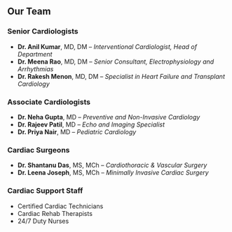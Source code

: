 ##  Our Team

###  Senior Cardiologists
- **Dr. Anil Kumar**, MD, DM – *Interventional Cardiologist, Head of Department*
- **Dr. Meena Rao**, MD, DM – *Senior Consultant, Electrophysiology and Arrhythmias*
- **Dr. Rakesh Menon**, MD, DM – *Specialist in Heart Failure and Transplant Cardiology*

### Associate Cardiologists
- **Dr. Neha Gupta**, MD – *Preventive and Non-Invasive Cardiology*
- **Dr. Rajeev Patil**, MD – *Echo and Imaging Specialist*
- **Dr. Priya Nair**, MD – *Pediatric Cardiology*

###  Cardiac Surgeons
- **Dr. Shantanu Das**, MS, MCh – *Cardiothoracic & Vascular Surgery*
- **Dr. Leena Joseph**, MS, MCh – *Minimally Invasive Cardiac Surgery*

###  Cardiac Support Staff
- Certified Cardiac Technicians
- Cardiac Rehab Therapists
- 24/7 Duty Nurses